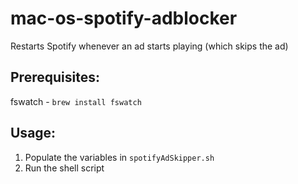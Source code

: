 # mac-os-spotify-adblocker

Restarts Spotify whenever an ad starts playing (which skips the ad)

## Prerequisites:

fswatch - `brew install fswatch`

## Usage:

1. Populate the variables in `spotifyAdSkipper.sh`
2. Run the shell script
